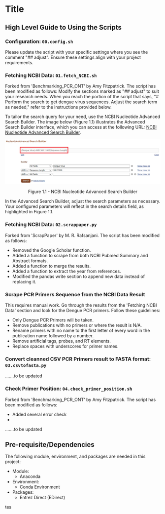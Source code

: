 # Title
## High Level Guide to Using the Scripts

### Configuration: `00.config.sh`
Please update the script with your specific settings where you see the comment "## adjust". Ensure these settings align with your project requirements.

### Fetching NCBI Data: `01.fetch_NCBI.sh`
Forked from 'Benchmarking_PCR_ONT' by Amy Fitzpatrick. The script has been modified as follows:
Modify the sections marked as "## adjust" to suit your research needs. When you reach the portion of the script that says, "# Perform the search to get dengue virus sequences. Adjust the search term as needed," refer to the instructions provided below.

To tailor the search query for your need, use the NCBI Nucleotide Advanced Search Builder. The image below (Figure 1.1) illustrates the Advanced Search Builder interface, which you can access at the following URL: [NCBI Nucleotide Advanced Search Builder](https://www.ncbi.nlm.nih.gov/nuccore/advanced).

![Figure 1.1 - NCBI Nucleotide Advanced Search Builder](images/01_01.png)
<p align="center">
  Figure 1.1 - NCBI Nucleotide Advanced Search Builder
</p>

In the Advanced Search Builder, adjust the search parameters as necessary. Your configured parameters will reflect in the search details field, as highlighted in Figure 1.1.

### Fetching NCBI Data: `02.scrappaper.py`
Forked from 'ScrapPaper' by M. R. Rafsanjani. The script has been modified as follows:
- Removed the Google Scholar function.
- Added a function to scrape from both NCBI Pubmed Summary and Abstract formats.
- Added a function to merge the results.
- Added a function to extract the year from references.
- Modified the pandas write section to append new data instead of replacing it.

### Scrape PCR Primers Sequence from the NCBI Data Result
This requires manual work. Go through the results from the 'Fetching NCBI Data' section and look for the Dengue PCR primers. Follow these guidelines:
- Only Dengue PCR Primers will be taken.
- Remove publications with no primers or where the result is N/A.
- Rename primers with no name to the first letter of every word in the publication name followed by a number.
- Remove artificial tags, probes, and RT elements.
- Replace spaces with underscores for primer names.

### Convert cleanned CSV PCR Primers result to FASTA format: `03.csvtofasta.py`
.......to be updated

### Check Primer Position: `04.check_primer_position.sh`
Forked from 'Benchmarking_PCR_ONT' by Amy Fitzpatrick. The script has been modified as follows:
- Added several error check
- 
.......to be updated



## Pre-requisite/Dependencies
The following module, environment, and packages are needed in this project:
* Module: 
  * Anaconda
* Environment:
  * Conda Environment
* Packages:
  * Entrez Direct (EDirect)

tes
